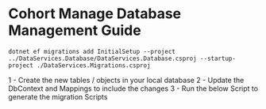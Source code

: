 # Cohort Manage Database Management Guide

`dotnet ef migrations add InitialSetup --project ../DataServices.Database/DataServices.Database.csproj --startup-project ./DataServices.Migrations.csproj `

1 - Create the new tables / objects in your local database
2 - Update the DbContext and Mappings to include the changes
3 - Run the below Script to generate the migration Scripts
